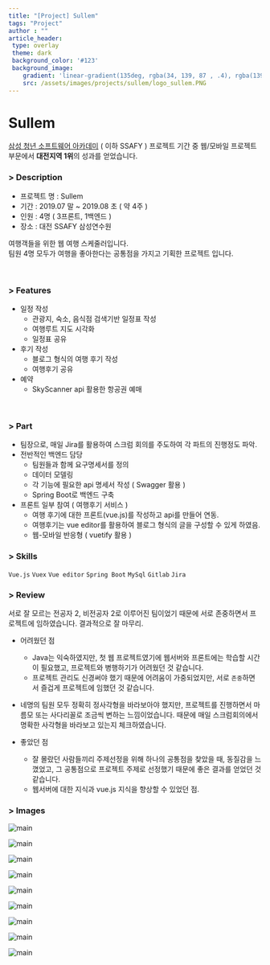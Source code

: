 ```yaml
---
title: "[Project] Sullem"
tags: "Project"
author : ""
article_header:
 type: overlay
 theme: dark
 background_color: '#123'
 background_image:
    gradient: 'linear-gradient(135deg, rgba(34, 139, 87 , .4), rgba(139, 34, 139, .4))'
    src: /assets/images/projects/sullem/logo_sullem.PNG
---
```






# Sullem



[삼성 청년 소프트웨어 아카데미](https://www.ssafy.com/ksp/jsp/swp/swpMain.jsp) ( 이하 SSAFY ) 프로젝트 기간 중 웹/모바일 프로젝트 부문에서  **대전지역 1위**의 성과를 얻었습니다.




### > Description
- 프로젝트 명 : Sullem
- 기간 : 2019.07 말 ~ 2019.08 초 ( 약 4주 )
- 인원 : 4명 ( 3프론트, 1백엔드 )
- 장소 : 대전 SSAFY 삼성연수원

여행객들을 위한 웹 여행 스케줄러입니다.<br/>
팀원 4명 모두가 여행을 좋아한다는 공통점을 가지고 기획한 프로젝트 입니다.

<br>

### > Features

- 일정 작성
  - 관광지, 숙소, 음식점 검색기반 일정표 작성
  - 여행루트 지도 시각화
  - 일정표 공유
- 후기 작성
  - 블로그 형식의 여행 후기 작성
  - 여행후기 공유
- 예약
  - SkyScanner api 활용한 항공권 예매

<br>

### > Part

- 팀장으로, 매일 Jira를 활용하여 스크럼 회의를 주도하여 각 파트의 진행정도 파악.
- 전반적인 백엔드 담당
  - 팀원들과 함께 요구명세서를 정의
  - 데이터 모델링
  - 각 기능에 필요한 api 명세서 작성 ( Swagger 활용 )
  - Spring Boot로 백엔드 구축
- 프론트 일부 참여 ( 여행후기 서비스 )
  - 여행 후기에 대한 프론트(vue.js)를 작성하고 api를 만들어 연동.
  - 여행후기는 vue editor를 활용하여 블로그 형식의 글을 구성할 수 있게 하였음.
  - 웹-모바일 반응형 ( vuetify 활용 )






### > Skills
`Vue.js`  `Vuex`  `Vue editor`  `Spring Boot`  `MySql`  `Gitlab`  `Jira`



### > Review

서로 잘 모르는 전공자 2, 비전공자 2로 이루어진 팀이었기 때문에 서로 존중하면서 프로젝트에 임하였습니다. 결과적으로 잘 마무리.

- 어려웠던 점
  - Java는 익숙하였지만, 첫 웹 프로젝트였기에 웹서버와 프론트에는 학습할 시간이 필요했고, 프로젝트와 병행하기가 어려웠던 것 같습니다.
  - 프로젝트 관리도 신경써야 했기 때문에 어려움이 가중되었지만, 서로 `존중`하면서 즐겁게 프로젝트에 임했던 것 같습니다.
- 네명의 팀원 모두 정확히 정사각형을 바라보아야 했지만, 프로젝트를 진행하면서 마름모 또는 사다리꼴로 조금씩 변하는 느낌이었습니다. 때문에 매일 스크럼회의에서 명확한 사각형을 바라보고 있는지 체크하였습니다.
  
- 좋았던 점
  - 잘 몰랐던 사람들끼리 주제선정을 위해 하나의 공통점을 찾았을 때, 동질감을 느꼈었고, 그 공통점으로 프로젝트 주제로 선정했기 때문에 좋은 결과를 얻었던 것 같습니다.
  - 웹서버에 대한 지식과 vue.js 지식을 향상할 수 있었던 점.




### > Images

![main](/assets/images/projects/sullem/intro.PNG)

![main](/assets/images/projects/sullem/main.png)

![main](/assets/images/projects/sullem/scheduling.PNG)

![main](/assets/images/projects/sullem/path.PNG)

![main](/assets/images/projects/sullem/read_schedule.PNG)

![main](/assets/images/projects/sullem/read_schedule2.PNG)

![main](/assets/images/projects/sullem/read_schedule3.PNG)

![main](/assets/images/projects/sullem/write_mobile.png)

![main](/assets/images/projects/sullem/read_mobile.png)

<br><br>